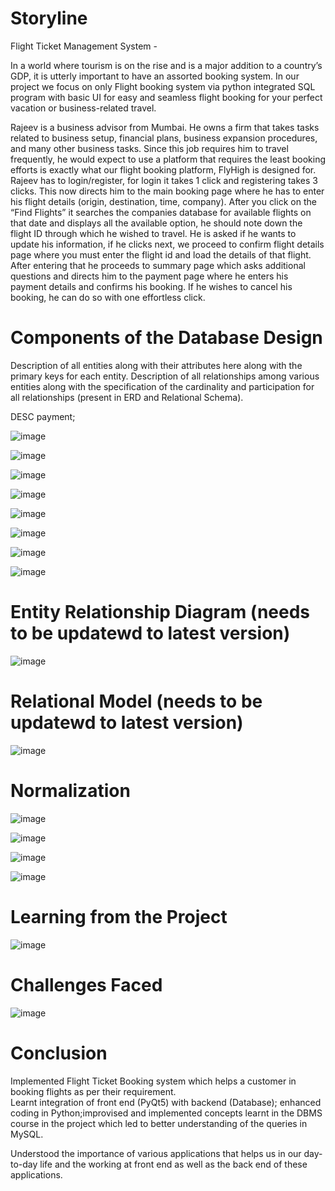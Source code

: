 # Storyline 

Flight Ticket Management System - 

In a world where tourism is on the rise and is a major addition to a country’s GDP, it is utterly important to have an assorted booking system. In our project we focus on only Flight booking system via python integrated SQL program with basic UI for easy and seamless flight booking for your perfect vacation or business-related travel.  

Rajeev is a business advisor from Mumbai. He owns a firm that takes tasks related to business setup, financial plans, business expansion procedures, and many other business tasks. Since this job requires him to travel frequently, he would expect to use a platform that requires the least booking efforts is exactly what our flight booking platform, FlyHigh is designed for. Rajeev has to login/register, for login it takes 1 click and registering takes 3 clicks. This now directs him to the main booking page where he has to enter his flight details (origin, destination, time, company). After you click on the “Find Flights” it searches the companies database for available flights on that date and displays all the available option, he should note down the flight ID through which he wished to travel. He is asked if he wants to update his information, if he clicks next, we proceed to confirm flight details page where you must enter the flight id and load the details of that flight. After entering that he proceeds to summary page which asks additional questions and directs him to the payment page where he enters his payment details and confirms his booking. If he wishes to cancel his booking, he can do so with one effortless click. 



# Components of the Database Design

Description of all entities along with their attributes here along with the primary keys for each entity. 
Description of all relationships among various entities along with the specification of the cardinality and participation for all relationships (present in ERD and Relational Schema). 

DESC payment;

![image](https://user-images.githubusercontent.com/57552973/209421134-a697cee7-2f66-4ac9-92c5-75f3e1fed289.png)




![image](https://user-images.githubusercontent.com/57552973/209421140-bb437b5b-6136-460c-bbf6-4ef833094841.png)



![image](https://user-images.githubusercontent.com/57552973/209421148-75a19dd3-cfae-4fa1-bf6b-8c295cd70a6a.png)




![image](https://user-images.githubusercontent.com/57552973/209421152-574e15f2-e9b9-48b3-91cf-d5fb55266c53.png)




![image](https://user-images.githubusercontent.com/57552973/209421163-234b315e-cc24-467f-9450-f2bc52209379.png)



![image](https://user-images.githubusercontent.com/57552973/209421165-63d749a6-f40f-42c8-961e-9de3c3ca9d7a.png)




![image](https://user-images.githubusercontent.com/57552973/209421167-0872f91a-1ec8-482a-b2a6-337b593701f8.png)




![image](https://user-images.githubusercontent.com/57552973/209421173-f2453cc5-9d0f-40b2-95d5-e4ceb4917ea0.png)





# Entity Relationship Diagram (needs to be updatewd to latest version)

![image](https://user-images.githubusercontent.com/57552973/209421185-3885ed37-5ee9-4246-a15e-8cc76f49ea4a.png)



# Relational Model (needs to be updatewd to latest version)


![image](https://user-images.githubusercontent.com/57552973/209421204-84efe978-1ab4-4766-8661-87ffc3528041.png)



# Normalization 

![image](https://user-images.githubusercontent.com/57552973/209421213-d47ee8d4-8094-4fc8-9300-b264b950985e.png)




![image](https://user-images.githubusercontent.com/57552973/209421217-e957867f-4622-46b5-bcb0-41bd364d6c2c.png)




![image](https://user-images.githubusercontent.com/57552973/209421219-0881e7c7-fb31-437e-b4de-4ec2cf854a93.png)



![image](https://user-images.githubusercontent.com/57552973/209421222-7b23b106-50a1-41b8-8d34-b148b2033482.png)


# Learning from the Project 

![image](https://user-images.githubusercontent.com/57552973/209421286-ef8ab483-e3e0-455c-9029-e19910eca44b.png)


# Challenges Faced


![image](https://user-images.githubusercontent.com/57552973/209421294-443493fe-5c0a-483d-9674-ab614c1b3b54.png)



# Conclusion
Implemented Flight Ticket Booking system which helps a customer in booking flights as per their 	requirement.  
Learnt integration of front end (PyQt5) with backend (Database); enhanced coding in Python;improvised and implemented concepts learnt in the DBMS course in the project which led to better understanding of the queries in MySQL. 

Understood the importance of various applications that helps us in our day-to-day life and the 		working at front end as well as the back end of these applications. 
